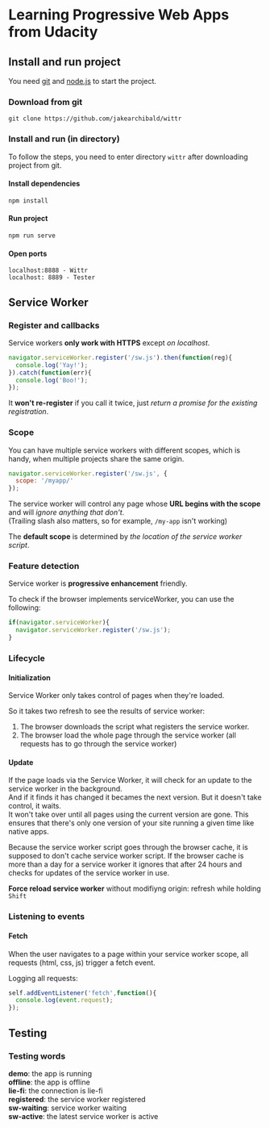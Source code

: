 # Learning Progressive Web Apps from Udacity
## Install and run project
You need [git](https://git-scm.com/downloads) and [node.js](https://nodejs.org/) to start the project.
### Download from git
```
git clone https://github.com/jakearchibald/wittr
```

### Install and run (in directory)
To follow the steps, you need to enter directory `wittr` after downloading project from git.
#### Install dependencies
```
npm install
```

#### Run project
```
npm run serve
```

#### Open ports
```
localhost:8888 - Wittr  
localhost: 8889 - Tester
```
## Service Worker
### Register and callbacks

Service workers **only work with HTTPS** except _on localhost_.

```javascript
navigator.serviceWorker.register('/sw.js').then(function(reg){
  console.log('Yay!');
}).catch(function(err){
  console.log('Boo!');
});
```

It **won't re-register** if you call it twice, just _return a promise for the existing registration_.  

### Scope

You can have multiple service workers with different scopes, which is handy, when multiple projects share the same origin.

```javascript
navigator.serviceWorker.register('/sw.js', {
  scope: '/myapp/'
});
```

The service worker will control any page whose **URL begins with the scope** and will _ignore anything that don't_.  
(Trailing slash also matters, so for example, `/my-app` isn't working)  

The **default scope** is determined by _the location of the service worker script_.

### Feature detection

Service worker is **progressive enhancement** friendly. 

To check if the browser implements serviceWorker, you can use the following:

```javascript
if(navigator.serviceWorker){
  navigator.serviceWorker.register('/sw.js');
}
```

### Lifecycle

#### Initialization
Service Worker only takes control of pages when they're loaded.

So it takes two refresh to see the results of service worker:  
1. The browser downloads the script what registers the service worker.
2. The browser load the whole page through the service worker (all requests has to go through the service worker)

#### Update

If the page loads via the Service Worker, it will check for an update to the service worker in the background.  
And if it finds it has changed it becames the next version. But it doesn't take control, it waits.  
It won't take over until all pages using the current version are gone. This ensures that there's only one version of your site running a given time like native apps.

Because the service worker script goes through the browser cache, it is supposed to don't cache service worker script.
If the browser cache is more than a day for a service worker it ignores that after 24 hours and checks for updates of the service worker in use.

**Force reload service worker** without modifiyng origin: refresh while holding `Shift`

### Listening to events

#### Fetch

When the user navigates to a page within your service worker scope, all requests (html, css, js) trigger a fetch event.

Logging all requests:  
```javascript
self.addEventListener('fetch',function(){
  console.log(event.request);
});
```

## Testing
### Testing words
**demo**: the app is running  
**offline**: the app is offline  
**lie-fi**: the connection is lie-fi  
**registered**: the service worker registered  
**sw-waiting**: service worker waiting  
**sw-active**: the latest service worker is active  
